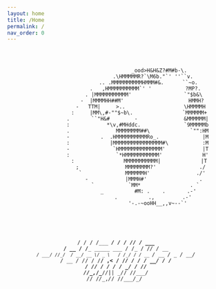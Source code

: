 ```yaml
---
layout: home
title: /Home
permalink: /
nav_order: 0
---
```


<div style="text-align: center; font-family: monospace; white-space: pre;">
<pre><code>
                            _ood>H&H&Z?#M#b-\.
                        .\HMMMMMR?`\M6b."`' ''``v.
                     .. .MMMMMMMMMMHMMM#&.      ``~o.
                   .   ,HMMMMMMMMMM`' '           ?MP?.
                  . |MMMMMMMMMMM'                 `"$b&\
                 -  |MMMMHH##M'                     HMMH?
                -   TTM|     >..                   \HMMMMH
               :     |MM\,#-""$~b\.                `MMMMMM+
              .       ``"H&#        -               &MMMMMM|
              :            *\v,#MHddc.              `9MMMMMb
              .               MMMMMMMM##\             `"":HM
              -          .  .HMMMMMMMMMMRo_.              |M
              :             |MMMMMMMMMMMMMMMM#\           :M
              -              `HMMMMMMMMMMMMMM'            |T
              :               `*HMMMMMMMMMMM'             H'
               :                MMMMMMMMMMM|             |T
                ;               MMMMMMMM?'              ./
                 `              MMMMMMH'               ./'
                  -            |MMMH#'                 .
                   `           `MM*                . `
                     _          #M: .    .       .-'
                        .          .,         .-'
                           '-.-~ooHH__,,v~--`'

    __  __           __      __  __            ____  __                 __
   / / / /___ ______/ /__   / /_/ /_  ___     / __ \/ /___ _____  ___  / /_
  / /_/ / __ `/ ___/ //_/  / __/ __ \/ _ \   / /_/ / / __ `/ __ \/ _ \/ __/
 / __  / /_/ / /__/ ,<    / /_/ / / /  __/  / ____/ / /_/ / / / /  __/ /_
/_/ /_/\__,_/\___/_/|_|   \__/_/ /_/\___/  /_/   /_/\__,_/_/ /_/\___/\__/
</code></pre>
</div>
